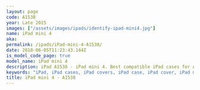 ```yaml
---
layout: page
code: A1538
year: Late 2015
images: ["/assets/images/ipads/identify-ipad-mini4.jpg"]
name: iPad mini 4
aka: 
permalink: /ipads/iPad-mini-4-A1538/
date: 2018-06-05T11:23:43.144Z
is_model_code_page: true
model_name: iPad mini 4
description: iPad A1538 - iPad mini 4. Best compatible iPad cases for A1538
keywords: "iPad, iPad cases, iPad covers, iPad case, iPad cover, iPad mini 4, iPad mini 4 case, A1538 case, A1538 cover, A1538"
title: iPad mini 4 - A1538
---
```

